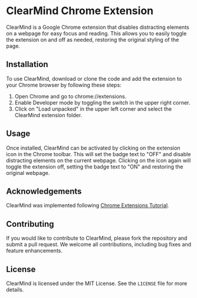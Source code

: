 # ClearMind Chrome Extension

ClearMind is a Google Chrome extension that disables distracting elements on a webpage for easy focus and reading. 
This allows you to easily toggle the extension on and off as needed, restoring the original styling of the page.

## Installation 

To use ClearMind, download or clone the code and add the extension to your Chrome browser by following these steps:

1. Open Chrome and go to chrome://extensions.
2. Enable Developer mode by toggling the switch in the upper right corner.
3. Click on "Load unpacked" in the upper left corner and select the ClearMind extension folder.

## Usage
Once installed, ClearMind can be activated by clicking on the extension icon in the Chrome toolbar. This will set the badge text to "OFF" and disable distracting elements on the current webpage. Clicking on the icon again will toggle the extension off, setting the badge text to "ON" and restoring the original webpage.

## Acknowledgements
ClearMind was implemented following [Chrome Extensions Tutorial](https://developer.chrome.com/docs/extensions/mv3/getstarted/tut-focus-mode/).

## Contributing
If you would like to contribute to ClearMind, please fork the repository and submit a pull request. We welcome all contributions, including bug fixes and feature enhancements.

## License
ClearMind is licensed under the MIT License. See the `LICENSE` file for more details.
